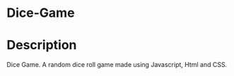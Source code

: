 # Dice-Game
<h1>Description</h1>
Dice Game. A random dice roll game made using Javascript, Html and CSS.
